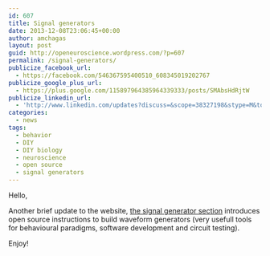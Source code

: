 ```yaml
---
id: 607
title: Signal generators
date: 2013-12-08T23:06:45+00:00
author: amchagas
layout: post
guid: http://openeuroscience.wordpress.com/?p=607
permalink: /signal-generators/
publicize_facebook_url:
  - https://facebook.com/546367595400510_608345019202767
publicize_google_plus_url:
  - https://plus.google.com/115897964385964339333/posts/SMAbsHdRjtW
publicize_linkedin_url:
  - 'http://www.linkedin.com/updates?discuss=&scope=38327198&stype=M&topic=5815571990962405376&type=U&a=28r5'
categories:
  - news
tags:
  - behavior
  - DIY
  - DIY biology
  - neuroscience
  - open source
  - signal generators
---
```

Hello,

Another brief update to the website, [the signal generator section](http://openeuroscience.wordpress.com/hardware-projects/signal-generators/) introduces open source instructions to build waveform generators (very usefull tools for behavioural paradigms, software development and circuit testing).

Enjoy!